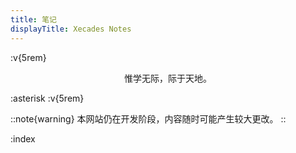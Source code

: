 ```yaml
---
title: 笔记
displayTitle: Xecades Notes
---
```


:v{5rem}

<center>惟学无际，际于天地。</center>

:asterisk
:v{5rem}

::note{warning}
本网站仍在开发阶段，内容随时可能产生较大更改。
::

:index
